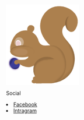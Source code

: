 <!--<h1>👋</h1>!-->
<img src="Image/Squrriel.png" width="200" height="220" align="center">
<!--<h4>My name is Watcharapol Treesatthayasakul<br> Study at Computer Science KMUTT</h4>!-->
<p>Social
  <li>
    <a href="https://www.facebook.com/watcharapol.treesatthayasakul.96"> Facebook </a>
  </li>
  <li>
    <a href="https://www.instagram.com/o.wt28_/"> Intragram </a>
  </li>
</p>
